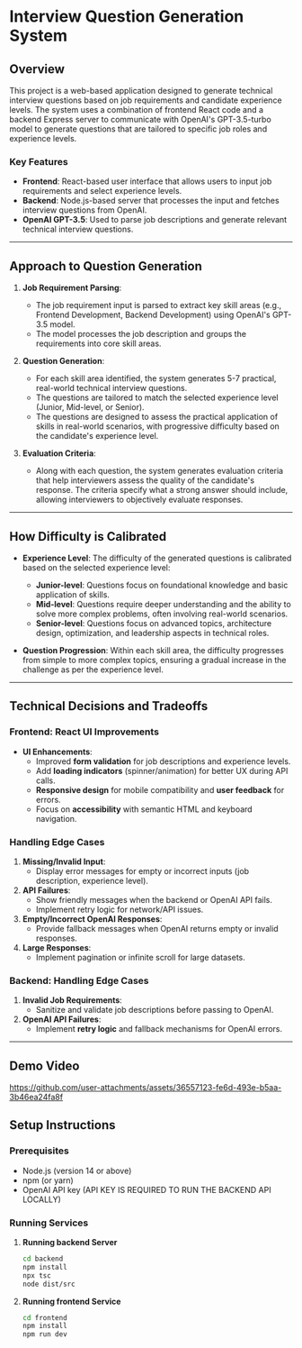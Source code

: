 # Interview Question Generation System

## Overview

This project is a web-based application designed to generate technical interview questions based on job requirements and candidate experience levels. The system uses a combination of frontend React code and a backend Express server to communicate with OpenAI's GPT-3.5-turbo model to generate questions that are tailored to specific job roles and experience levels.

### Key Features
- **Frontend**: React-based user interface that allows users to input job requirements and select experience levels.
- **Backend**: Node.js-based server that processes the input and fetches interview questions from OpenAI.
- **OpenAI GPT-3.5**: Used to parse job descriptions and generate relevant technical interview questions.

---

## Approach to Question Generation

1. **Job Requirement Parsing**:
   - The job requirement input is parsed to extract key skill areas (e.g., Frontend Development, Backend Development) using OpenAI's GPT-3.5 model.
   - The model processes the job description and groups the requirements into core skill areas.
   
2. **Question Generation**:
   - For each skill area identified, the system generates 5-7 practical, real-world technical interview questions.
   - The questions are tailored to match the selected experience level (Junior, Mid-level, or Senior).
   - The questions are designed to assess the practical application of skills in real-world scenarios, with progressive difficulty based on the candidate's experience level.
   
3. **Evaluation Criteria**:
   - Along with each question, the system generates evaluation criteria that help interviewers assess the quality of the candidate's response. The criteria specify what a strong answer should include, allowing interviewers to objectively evaluate responses.

---

## How Difficulty is Calibrated

- **Experience Level**: The difficulty of the generated questions is calibrated based on the selected experience level:
  - **Junior-level**: Questions focus on foundational knowledge and basic application of skills.
  - **Mid-level**: Questions require deeper understanding and the ability to solve more complex problems, often involving real-world scenarios.
  - **Senior-level**: Questions focus on advanced topics, architecture design, optimization, and leadership aspects in technical roles.
  
- **Question Progression**: Within each skill area, the difficulty progresses from simple to more complex topics, ensuring a gradual increase in the challenge as per the experience level.

---

## Technical Decisions and Tradeoffs

### Frontend: React UI Improvements
- **UI Enhancements**:
  - Improved **form validation** for job descriptions and experience levels.
  - Add **loading indicators** (spinner/animation) for better UX during API calls.
  - **Responsive design** for mobile compatibility and **user feedback** for errors.
  - Focus on **accessibility** with semantic HTML and keyboard navigation.

### Handling Edge Cases
1. **Missing/Invalid Input**:
   - Display error messages for empty or incorrect inputs (job description, experience level).
2. **API Failures**:
   - Show friendly messages when the backend or OpenAI API fails.
   - Implement retry logic for network/API issues.
3. **Empty/Incorrect OpenAI Responses**:
   - Provide fallback messages when OpenAI returns empty or invalid responses.
4. **Large Responses**:
   - Implement pagination or infinite scroll for large datasets.

### Backend: Handling Edge Cases
1. **Invalid Job Requirements**:
   - Sanitize and validate job descriptions before passing to OpenAI.
2. **OpenAI API Failures**:
   - Implement **retry logic** and fallback mechanisms for OpenAI errors.


---
## Demo Video

https://github.com/user-attachments/assets/36557123-fe6d-493e-b5aa-3b46ea24fa8f

## Setup Instructions

### Prerequisites

- Node.js (version 14 or above)
- npm (or yarn)
- OpenAI API key (API KEY IS REQUIRED TO RUN THE BACKEND API LOCALLY)

### Running Services

1. **Running backend Server**
   ```bash
   cd backend
   npm install
   npx tsc
   node dist/src
2. **Running frontend Service**
   ```bash
   cd frontend
   npm install
   npm run dev
